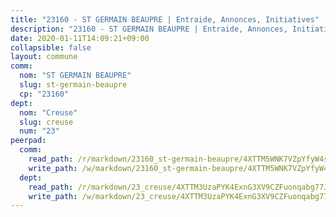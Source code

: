 ```yaml
---
title: "23160 - ST GERMAIN BEAUPRE | Entraide, Annonces, Initiatives"
description: "23160 - ST GERMAIN BEAUPRE | Entraide, Annonces, Initiatives"
date: 2020-01-11T14:09:21+09:00
collapsible: false
layout: commune
comm:
  nom: "ST GERMAIN BEAUPRE"
  slug: st-germain-beaupre
  cp: "23160"
dept:
  nom: "Creuse"
  slug: creuse
  num: "23"
peerpad:
  comm:
    read_path: /r/markdown/23160_st-germain-beaupre/4XTTM5WNK7VZpYfyW4sNmtHNQA9GxVCMiW5iuaCAAPuC88Lzc
    write_path: /w/markdown/23160_st-germain-beaupre/4XTTM5WNK7VZpYfyW4sNmtHNQA9GxVCMiW5iuaCAAPuC88Lzc-K3TgURWGYmGr5sR8auik8zXtPNj8V2mFzfK3ENmS6aaR8PZCt4Gj4EwryZRrttdUWSQvBdTmFHq5AZtGz3488tzGz269yjdCDNVLxTFhQnDv3yempwzMdszdUDm7qGdBTQru5cun
  dept:
    read_path: /r/markdown/23_creuse/4XTTM3UzaPYK4ExnG3XV9CZFuonqabg77JTNiqvJ5MQS23jj7
    write_path: /w/markdown/23_creuse/4XTTM3UzaPYK4ExnG3XV9CZFuonqabg77JTNiqvJ5MQS23jj7-K3TgUKE86JxR4JSYXC5aZe6fqBSBprUrmaVFUW2jmdnpHS2xDyA3bckVFWgGTEWFg2GMkYcK4FztBw3HJgWqQMWmUjaPRWNNPUiVES6qbqTDLs9pxQ3uHzULq9XSj5J8FTp6MDn1
---
```


